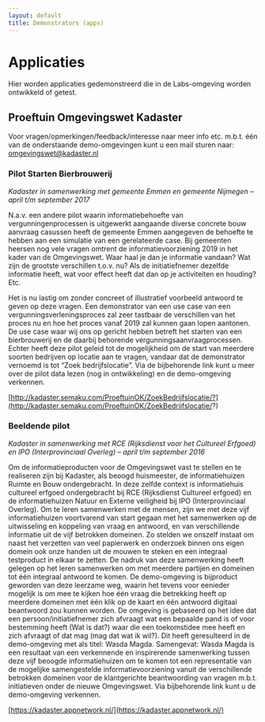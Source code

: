 ```yaml
---
layout: default
title: Demonstrators (apps)
---
```


# Applicaties
Hier worden applicaties gedemonstreerd die in de Labs-omgeving worden ontwikkeld of getest.

## Proeftuin Omgevingswet Kadaster
Voor vragen/opmerkingen/feedback/interesse naar meer info etc. m.b.t. één van de onderstaande demo-omgevingen kunt u een mail sturen naar: <omgevingswet@kadaster.nl>

### Pilot Starten Bierbrouwerij

*Kadaster in samenwerking met gemeente Emmen en gemeente Nijmegen – april t/m september 2017*
 
N.a.v. een andere pilot waarin informatiebehoefte van vergunningenprocessen is uitgewerkt aangaande diverse concrete bouw aanvraag casussen heeft de gemeente Emmen aangegeven de behoefte te hebben aan een simulatie van een gerelateerde case. Bij gemeenten heersen nog vele vragen omtrent de informatievoorziening 2019 in het kader van de Omgevingswet. Waar haal je dan je informatie vandaan? Wat zijn de grootste verschillen t.o.v. nu? Als de initiatiefnemer dezelfde informatie heeft, wat voor effect heeft dat dan op je activiteiten en houding? Etc. 
 
Het is nu lastig om zonder concreet of illustratief voorbeeld antwoord te geven op deze vragen. Een demonstrator van een use case van een vergunningsverleningsproces zal zeer tastbaar de verschillen van het proces nu en hoe het proces vanaf 2019 zal kunnen gaan lopen aantonen. De use case waar wij ons op gericht hebben betreft het starten van een bierbrouwerij en de daarbij behorende vergunningsaanvraagprocessen. Echter heeft deze pilot geleid tot de mogelijkheid om de start van meerdere soorten bedrijven op locatie aan te vragen, vandaar dat de demonstrator vernoemd is tot “Zoek bedrijfslocatie”. Via de bijbehorende link kunt u meer over de pilot data lezen (nog in ontwikkeling) en de demo-omgeving verkennen.

[http://kadaster.semaku.com/ProeftuinOK/ZoekBedrijfslocatie/?](http://kadaster.semaku.com/ProeftuinOK/ZoekBedrijfslocatie/?)

### Beeldende pilot
*Kadaster in samenwerking met RCE (Rijksdienst voor het Cultureel Erfgoed) en IPO (Interprovinciaal Overleg) – april t/m september 2016*

Om de informatieproducten voor de Omgevingswet vast te stellen en te realiseren zijn bij Kadaster, als beoogd huismeester, de informatiehuizen Ruimte en Bouw ondergebracht. In deze zelfde context is informatiehuis cultureel erfgoed ondergebracht bij RCE (Rijksdienst Cultureel erfgoed) en de informatiehuizen Natuur en Externe veiligheid bij IPO (Interprovinciaal Overleg).
Om te leren samenwerken met de mensen, zijn we met deze vijf informatiehuizen voortvarend van start gegaan met het samenwerken op de uitwisseling en koppeling van vraag en antwoord, en van verschillende informatie uit de vijf betrokken domeinen. Zo stelden we onszelf instaat om naast het verzetten van veel papierwerk en onderzoek binnen ons eigen domein ook onze handen uit de mouwen te steken en een integraal testproduct in elkaar te zetten. 
De nadruk van deze samenwerking heeft gelegen op het leren samenwerken om met meerdere partijen en domeinen tot één integraal antwoord te komen. De demo-omgeving is bijproduct geworden van deze leerzame weg, waarin het tevens voor eenieder mogelijk is om mee te kijken hoe één vraag die betrekking heeft op meerdere domeinen met één klik op de kaart en één antwoord digitaal beantwoord zou kunnen worden. 
De omgeving is gebaseerd op het idee dat een persoon/initiatiefnemer zich afvraagt wat een bepaalde pand is of voor bestemming heeft (Wat is dat?) waar die een toekomstidee mee heeft en zich afvraagt of dat mag (mag dat wat ik wil?). Dit heeft geresulteerd in de demo-omgeving met als titel: Wasda Magda. 
Samengevat: Wasda Magda is een resultaat van een verkennende en inspirerende samenwerking tussen deze vijf beoogde informatiehuizen om te komen tot een representatie van de mogelijke samengestelde informatievoorziening vanuit de verschillende betrokken domeinen voor de klantgerichte beantwoording van vragen m.b.t. initiatieven onder de nieuwe Omgevingswet. Via bijbehorende link kunt u de demo-omgeving verkennen. 
 
[https://kadaster.appnetwork.nl/](https://kadaster.appnetwork.nl/)
